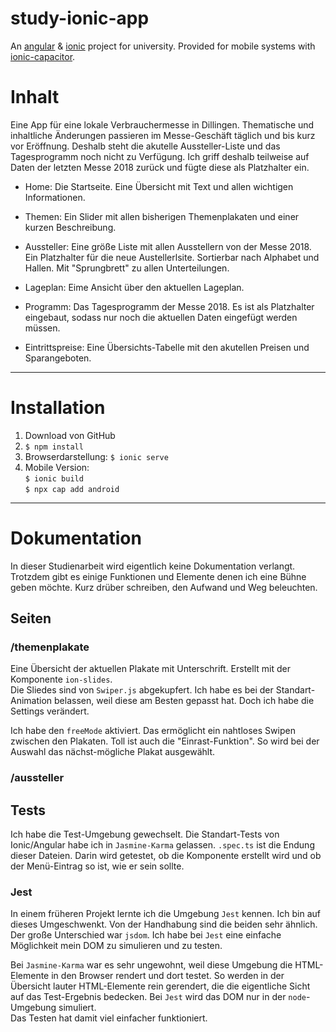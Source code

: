 # study-ionic-app
An [angular](https://angular.io) &amp; [ionic](https://ionicframework.com) project for university. Provided for mobile systems with [ionic-capacitor](https://capacitor.ionicframework.com).

# Inhalt
Eine App für eine lokale Verbrauchermesse in Dillingen. Thematische und inhaltliche Änderungen passieren im Messe-Geschäft täglich und bis kurz vor Eröffnung. Deshalb steht die akutelle Aussteller-Liste und das Tagesprogramm noch nicht zu Verfügung. Ich griff deshalb teilweise auf Daten der letzten Messe 2018 zurück und fügte diese als Platzhalter ein.

- Home: 
Die Startseite. Eine Übersicht mit Text und allen wichtigen Informationen.

- Themen: 
Ein Slider mit allen bisherigen Themenplakaten und einer kurzen Beschreibung.

- Aussteller:
Eine größe Liste mit allen Ausstellern von der Messe 2018. Ein Platzhalter für die neue Austellerlsite. Sortierbar nach Alphabet und Hallen. Mit "Sprungbrett" zu allen Unterteilungen.

- Lageplan:
Eime Ansicht über den aktuellen Lageplan.

- Programm:
Das Tagesprogramm der Messe 2018. Es ist als Platzhalter eingebaut, sodass nur noch die aktuellen Daten eingefügt werden müssen.

- Eintrittspreise:
Eine Übersichts-Tabelle mit den akutellen Preisen und Sparangeboten.

---

# Installation

1. Download von GitHub
2. `$ npm install`
3. Browserdarstellung: `$ ionic serve`
4. Mobile Version:   
`$ ionic build`    
 `$ npx cap add android`

 ---

# Dokumentation
 In dieser Studienarbeit wird eigentlich keine Dokumentation verlangt. Trotzdem gibt es einige Funktionen und Elemente denen ich eine Bühne geben möchte. Kurz drüber schreiben, den Aufwand und Weg beleuchten.


## Seiten

### /themenplakate
Eine Übersicht der aktuellen Plakate mit Unterschrift. Erstellt mit der Komponente `ion-slides`.  
Die Sliedes sind von `Swiper.js` abgekupfert. Ich habe es bei der Standart-Animation belassen, weil diese am Besten gepasst hat. Doch ich habe die Settings verändert.

Ich habe den `freeMode` aktiviert. Das ermöglicht ein nahtloses Swipen zwischen den Plakaten. Toll ist auch die "Einrast-Funktion". So wird bei der Auswahl das nächst-mögliche Plakat ausgewählt.

### /aussteller

## Tests
Ich habe die Test-Umgebung gewechselt. Die Standart-Tests von Ionic/Angular habe ich in `Jasmine-Karma` gelassen. `.spec.ts` ist die Endung dieser Dateien. Darin wird getestet, ob die Komponente erstellt wird und ob der Menü-Eintrag so ist, wie er sein sollte. 

### Jest
In einem früheren Projekt lernte ich die Umgebung `Jest` kennen. Ich bin auf dieses Umgeschwenkt. Von der Handhabung sind die beiden sehr ähnlich. Der große Unterschied war `jsdom`. Ich habe bei `Jest` eine einfache Möglichkeit mein DOM zu simulieren und zu testen.   

Bei `Jasmine-Karma` war es sehr ungewohnt, weil diese Umgebung die HTML-Elemente in den Browser rendert und dort testet. So werden in der Übersicht lauter HTML-Elemente rein gerendert, die die eigentliche Sicht auf das Test-Ergebnis bedecken. Bei `Jest` wird das DOM nur in der `node`-Umgebung simuliert.   
Das Testen hat damit viel einfacher funktioniert.
